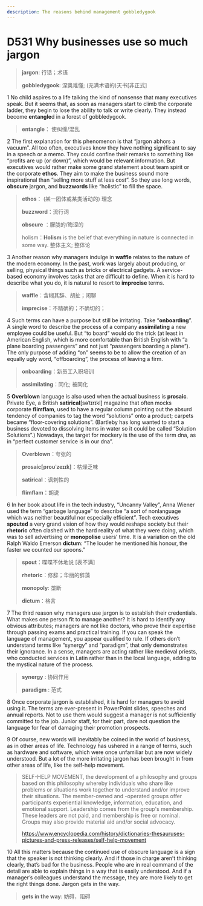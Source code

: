 ```yaml
---
description: The reasons behind management gobbledygook
---
```


# D531 Why businesses use so much jargon
> **jargon**: 行话；术语
 > 
> **gobbledygook**: 深奥难懂; (充满术语的)天书[非正式]
 > 

1 No child aspires to a life talking the kind of nonsense that many executives speak. But it seems that, as soon as managers start to climb the corporate ladder, they begin to lose the ability to talk or write clearly. They instead become **entangle**d in a forest of gobbledygook.

> **entangle**： 使纠缠/混乱
>

2 The first explanation for this phenomenon is that “jargon abhors a vacuum”. All too often, executives know they have nothing significant to say in a speech or a memo. They could confine their remarks to something like “profits are up (or down)”, which would be relevant information. But executives would rather make some grand statement about team spirit or the corporate **ethos**. They aim to make the business sound more inspirational than “selling more stuff at less cost”. So they use long words, **obscure** jargon, and **buzzwords** like “holistic” to fill the space.

> **ethos**： (某一团体或某类活动的) 理念
>
> **buzzword**：流行词
>
> **obscure** ：朦胧的/晦涩的
>
> holism：**Holism** is the belief that everything in nature is connected in some way. 整体主义; 整体论
>

3 Another reason why managers indulge in **waffle** relates to the nature of the modern economy. In the past, work was largely about producing, or selling, physical things such as bricks or electrical gadgets. A service-based economy involves tasks that are difficult to define. When it is hard to describe what you do, it is natural to resort to **imprecise** terms.

> **waffle**：含糊其辞、胡扯；闲聊
>
> **imprecise**：不精确的；不确切的；
>

4 Such terms can have a purpose but still be irritating. Take “**onboarding**”. A single word to describe the process of a company **assimilating** a new employee could be useful. But “to board” would do the trick (at least in American English, which is more comfortable than British English with “a plane boarding passengers” and not just “passengers boarding a plane”). The only purpose of adding “on” seems to be to allow the creation of an equally ugly word, “offboarding”, the process of leaving a firm.

> **onboarding**：新员工入职培训
>
> **assimilating**：同化; 被同化
>

5 **Overblown** language is also used when the actual business is **prosaic**. Private Eye, a British **satirical**[səˈtɪrɪkl] magazine that often mocks corporate **flimflam**, used to have a regular column pointing out the absurd tendency of companies to tag the word “solutions” onto a product; carpets became “floor-covering solutions”. (Bartleby has long wanted to start a business devoted to dissolving items in water so it could be called “Solution Solutions”.) Nowadays, the target for mockery is the use of the term dna, as in “perfect customer service is in our dna”.

> **Overblown**：夸张的
>
> **prosaic[proʊˈzeɪɪk]**：枯燥乏味
>
> **satirical**：讽刺性的
>
> **flimflam**：胡说
>

6 In her book about life in the tech industry, “Uncanny Valley”, Anna Wiener used the term “garbage language” to describe “a sort of nonlanguage which was neither beautiful nor especially efficient”. Tech executives **spouted** a very grand vision of how they would reshape society but their **rhetoric** often clashed with the hard reality of what they were doing, which was to sell advertising or **monopolise** users’ time. It is a variation on the old Ralph Waldo Emerson **dictum**: “The louder he mentioned his honour, the faster we counted our spoons.”

> **spout**：喋喋不休地说 [表不满]
>
> **rhetoric**：修辞；华丽的辞藻
>
> **monopoly**: 垄断
>
> **dictum**：格言
>

7 The third reason why managers use jargon is to establish their credentials. What makes one person fit to manage another? It is hard to identify any obvious attributes; managers are not like doctors, who prove their expertise through passing exams and practical training. If you can speak the language of management, you appear qualified to rule. If others don’t understand terms like “synergy” and “paradigm”, that only demonstrates their ignorance. In a sense, managers are acting rather like medieval priests, who conducted services in Latin rather than in the local language, adding to the mystical nature of the process.

> **synergy** : 协同作用
>
> **paradigm** : 范式
>

8 Once corporate jargon is established, it is hard for managers to avoid using it. The terms are ever-present in PowerPoint slides, speeches and annual reports. Not to use them would suggest a manager is not sufficiently committed to the job. Junior staff, for their part, dare not question the language for fear of damaging their promotion prospects.

9 Of course, new words will inevitably be coined in the world of business, as in other areas of life. Technology has ushered in a range of terms, such as hardware and software, which were once unfamiliar but are now widely understood. But a lot of the more irritating jargon has been brought in from other areas of life, like the self-help movement.

> SELF-HELP MOVEMENT, the development of a philosophy and groups based on this philosophy whereby individuals who share like problems or situations work together to understand and/or improve their situations. The member-owned and -operated groups offer participants experiential knowledge, information, education, and emotional support. Leadership comes from the group's membership. These leaders are not paid, and membership is free or nominal. Groups may also provide material aid and/or social advocacy.
>
> https://www.encyclopedia.com/history/dictionaries-thesauruses-pictures-and-press-releases/self-help-movement
>

10 All this matters because the continued use of obscure language is a sign that the speaker is not thinking clearly. And if those in charge aren’t thinking clearly, that’s bad for the business. People who are in real command of the detail are able to explain things in a way that is easily understood. And if a manager’s colleagues understand the message, they are more likely to get the right things done. Jargon gets in the way.

> **gets in the way**: 妨碍，阻碍
>

